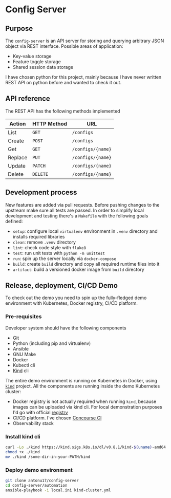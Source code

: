 # Config Server

## Purpose

The `config-server` is an API server for storing and querying arbitrary JSON object via REST interface. Possible areas of application:

* Key-value storage
* Feature toggle storage
* Shared session data storage

I have chosen python for this project, mainly because I have never written REST API on python before and wanted to check it out.

## API reference

The REST API has the following methods implemented

| Action  | HTTP Method | URL
| ------- | ----------- | -----------------
| List    | `GET`       | `/configs`
| Create  | `POST`      | `/configs`
| Get     | `GET`       | `/configs/{name}`
| Replace | `PUT`       | `/configs/{name}`
| Update  | `PATCH`     | `/configs/{name}`
| Delete  | `DELETE`    | `/configs/{name}`

## Development process

New features are added via pull requests. Before pushing changes to the upstream make sure all tests are passed.
In order to simplify local development and testing there's a `Makefile` with the following goals defined:

* `setup`: configure local `virtualenv` environment in `.venv` directory and installs required libraries
* `clean`: remove `.venv` directory
* `lint`: check code style with `flake8`
* `test`: run unit tests with `python -m unittest`
* `run`: spin up the server locally via `docker-compose`
* `build`: create `build` directory and copy all required runtime files into it
* `artifact`: build a versioned docker image from `build` directory

## Release, deployment, CI/CD Demo

To check out the demo you need to spin up the fully-fledged demo environment with Kubernetes, Docker registry, CI/CD platform.

### Pre-requisites

Developer system should have the following components

* Git
* Python (including pip and virtualenv)
* Ansible
* GNU Make
* Docker
* Kubectl cli
* [Kind](#install-kind) cli

The entire demo environment is running on Kubernetes in Docker, using [`kind`][1] project. All the components are running inside the demo Kubernetes cluster:

* Docker registry is not actually required when running `kind`, because images can be uploaded via kind cli. For local demonstration purposes I'd go with official [registry][2]
* CI/CD platform. I've chosen [Concourse CI][3]
* Observability stack


### Install kind cli

```bash
curl -Lo ./kind https://kind.sigs.k8s.io/dl/v0.8.1/kind-$(uname)-amd64
chmod +x ./kind
mv ./kind /some-dir-in-your-PATH/kind
```

### Deploy demo environment

```bash
git clone antonu17/config-server
cd config-server/automation
ansible-playbook -i local.ini kind-cluster.yml
```

[1]: https://kind.sigs.k8s.io/
[2]: https://hub.docker.com/_/registry
[3]: https://concourse-ci.org/
